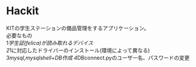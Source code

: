 # Hackit
KITの学生ステーションの備品管理をするアプリケーション。  
必要なもの  
1*学生証(felica)が読み取れるデバイス  
2*1に対応したドライバーのインストール(環境によって異なる)  
3*mysql,mysqlshell+DB作成
4*DBconnect.pyのユーザー名、パスワードの変更

